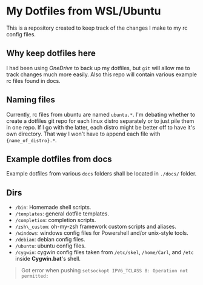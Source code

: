 # My Dotfiles from WSL/Ubuntu


This is a repository created to keep track of the changes I make to my rc config files.

## Why keep dotfiles here

I had been using *OneDrive* to back up my dotfiles, but `git` will allow me to track changes much more easily.
Also this repo will contain various example rc files found in docs.

## Naming files
Currently, rc files from ubuntu are named `ubuntu.*`.  I'm debating whether to create a dotfiles git repo for each linux distro separately or to just pile them in one repo.  If I go with the latter, each distro might be better off to have it's own directory.  That way I won't have to append each file with `{name_of_distro}.*`.

## Example dotfiles from docs

Example dotfiles from various `docs` folders shall be located in `./docs/` folder.

## Dirs

- `/bin`: Homemade shell scripts.
- `/templates`: general dotfile templates.
- `/completion`: completion scripts.
- `/zsh\_custom`: oh-my-zsh framework custom scripts and aliases.
- `/windows`: windows config files for Powershell and/or unix-style tools.
- `/debian`: debian config files.
- `/ubuntu`: ubuntu config files.
- `/cygwin`: cygwin config files taken from `/etc/skel`, `/home/Carl`, and `/etc` inside **Cygwin.bat**'s shell.

> Got error when pushing
> `setsockopt IPV6_TCLASS 8: Operation not permitted:`
